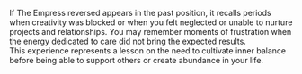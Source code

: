 If The Empress reversed appears in the past position, it recalls periods when creativity was blocked or when you felt neglected or unable to nurture projects and relationships. You may remember moments of frustration when the energy dedicated to care did not bring the expected results.  
This experience represents a lesson on the need to cultivate inner balance before being able to support others or create abundance in your life.
